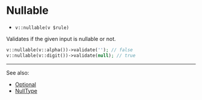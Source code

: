 # Nullable

- `v::nullable(v $rule)`

Validates if the given input is nullable or not.

```php
v::nullable(v::alpha())->validate(''); // false
v::nullable(v::digit())->validate(null); // true
```


***
See also:

  * [Optional](Optional.md)
  * [NullType](NullType.md)

